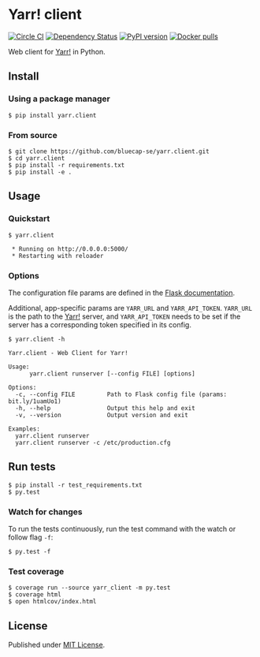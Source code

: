 # Yarr! client

[![Circle CI](https://img.shields.io/circleci/project/bluecap-se/yarr.client.svg?style=flat-square)](https://circleci.com/gh/bluecap-se/yarr.client)
[![Dependency Status](https://img.shields.io/gemnasium/bluecap-se/yarr.client.svg?style=flat-square)](https://gemnasium.com/bluecap-se/yarr.client)
[![PyPI version](https://img.shields.io/pypi/v/yarr.client.svg?style=flat-square)](https://pypi.python.org/pypi/yarr.client/0.1.0)
[![Docker pulls](https://img.shields.io/docker/pulls/bluecap/yarr.client.svg?style=flat-square)](https://registry.hub.docker.com/u/bluecap/yarr.client/)

Web client for [Yarr!](https://github.com/bluecap-se/yarr) in Python.

## Install

### Using a package manager

```console
$ pip install yarr.client
```

### From source

```console
$ git clone https://github.com/bluecap-se/yarr.client.git
$ cd yarr.client
$ pip install -r requirements.txt
$ pip install -e .
```

## Usage

### Quickstart

```console
$ yarr.client

 * Running on http://0.0.0.0:5000/
 * Restarting with reloader
```

### Options

The configuration file params are defined in the [Flask documentation](http://flask.pocoo.org/docs/0.10/config/#builtin-configuration-values).

Additional, app-specific params are `YARR_URL` and `YARR_API_TOKEN`. `YARR_URL` is the path to the [Yarr!](https://github.com/bluecap-se/yarr)
server, and `YARR_API_TOKEN` needs to be set if the server has a corresponding token specified in its config.

```console
$ yarr.client -h

Yarr.client - Web Client for Yarr!

Usage:
      yarr.client runserver [--config FILE] [options]

Options:
  -c, --config FILE         Path to Flask config file (params: bit.ly/1uamUo1)
  -h, --help                Output this help and exit
  -v, --version             Output version and exit

Examples:
  yarr.client runserver
  yarr.client runserver -c /etc/production.cfg

```

## Run tests

```console
$ pip install -r test_requirements.txt
$ py.test
```

### Watch for changes

To run the tests continuously, run the test command with the watch or follow flag `-f`:

```console
$ py.test -f
```

### Test coverage

```console
$ coverage run --source yarr_client -m py.test
$ coverage html
$ open htmlcov/index.html
```

## License

Published under [MIT License](https://github.com/bluecap-se/yarr.client/blob/master/LICENSE).
